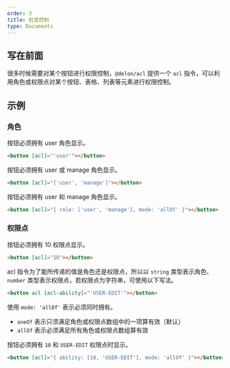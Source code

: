 ```yaml
---
order: 3
title: 粒度控制
type: Documents
---
```


## 写在前面

很多时候需要对某个按钮进行权限控制，`@delon/acl` 提供一个 `acl` 指令，可以利用角色或权限点对某个按钮、表格、列表等元素进行权限控制。

## 示例

### 角色

按钮必须拥有 user 角色显示。

```html
<button [acl]="'user'"></button>
```

按钮必须拥有 user 或 manage 角色显示。

```html
<button [acl]="['user', 'manage']"></button>
```

按钮必须拥有 user 和 manage 角色显示。

```html
<button [acl]="{ role: ['user', 'manage'], mode: 'allOf' }"></button>
```

### 权限点

按钮必须拥有 10 权限点显示。

```html
<button [acl]="10"></button>
```

acl 指令为了能所传递的值是角色还是权限点，所以以 `string` 类型表示角色、`number` 类型表示权限点，若权限点为字符串，可使用以下写法。

```html
<button acl [acl-ability]="'USER-EDIT'"></button>
```

使用 `mode: 'allOf'` 表示必须同时拥有。

- `oneOf` 表示只须满足角色或权限点数组中的一项算有效（默认）
- `allOf` 表示必须满足所有角色或权限点数组算有效

按钮必须拥有 `10` 和 `USER-EDIT` 权限点时显示。

```html
<button [acl]="{ ability: [10, 'USER-EDIT'], mode: 'allOf' }"></button>
```
